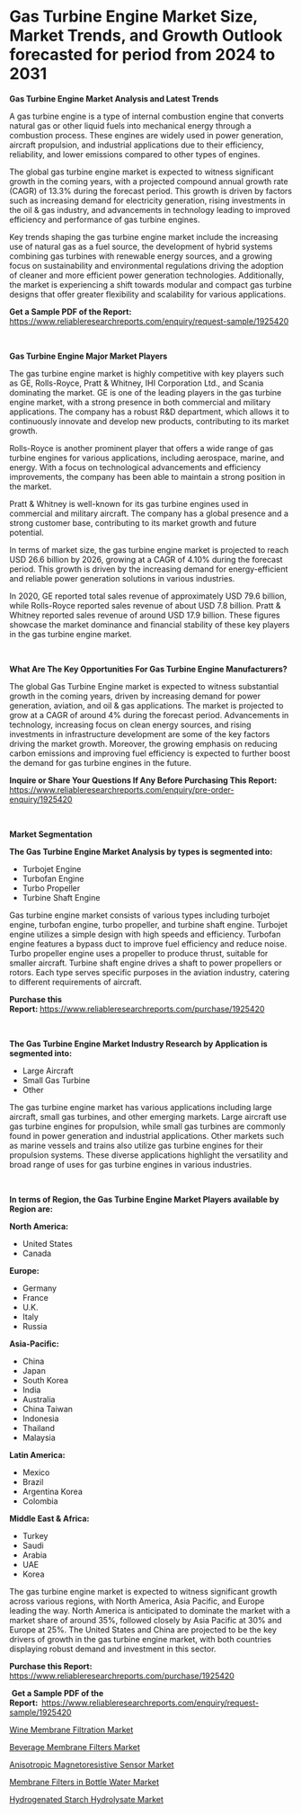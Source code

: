 <p><h1>Gas Turbine Engine Market Size, Market Trends, and Growth Outlook forecasted for period from 2024 to 2031</h1></p><p><strong>Gas Turbine Engine Market Analysis and Latest Trends</strong></p>
<p><p>A gas turbine engine is a type of internal combustion engine that converts natural gas or other liquid fuels into mechanical energy through a combustion process. These engines are widely used in power generation, aircraft propulsion, and industrial applications due to their efficiency, reliability, and lower emissions compared to other types of engines. </p><p>The global gas turbine engine market is expected to witness significant growth in the coming years, with a projected compound annual growth rate (CAGR) of 13.3% during the forecast period. This growth is driven by factors such as increasing demand for electricity generation, rising investments in the oil & gas industry, and advancements in technology leading to improved efficiency and performance of gas turbine engines.</p><p>Key trends shaping the gas turbine engine market include the increasing use of natural gas as a fuel source, the development of hybrid systems combining gas turbines with renewable energy sources, and a growing focus on sustainability and environmental regulations driving the adoption of cleaner and more efficient power generation technologies. Additionally, the market is experiencing a shift towards modular and compact gas turbine designs that offer greater flexibility and scalability for various applications.</p></p>
<p><strong>Get a Sample PDF of the Report:&nbsp;</strong> <a href="https://www.reliableresearchreports.com/enquiry/request-sample/1925420">https://www.reliableresearchreports.com/enquiry/request-sample/1925420</a></p>
<p>&nbsp;</p>
<p><strong>Gas Turbine Engine Major Market Players</strong></p>
<p><p>The gas turbine engine market is highly competitive with key players such as GE, Rolls-Royce, Pratt & Whitney, IHI Corporation Ltd., and Scania dominating the market. GE is one of the leading players in the gas turbine engine market, with a strong presence in both commercial and military applications. The company has a robust R&D department, which allows it to continuously innovate and develop new products, contributing to its market growth.</p><p>Rolls-Royce is another prominent player that offers a wide range of gas turbine engines for various applications, including aerospace, marine, and energy. With a focus on technological advancements and efficiency improvements, the company has been able to maintain a strong position in the market.</p><p>Pratt & Whitney is well-known for its gas turbine engines used in commercial and military aircraft. The company has a global presence and a strong customer base, contributing to its market growth and future potential.</p><p>In terms of market size, the gas turbine engine market is projected to reach USD 26.6 billion by 2026, growing at a CAGR of 4.10% during the forecast period. This growth is driven by the increasing demand for energy-efficient and reliable power generation solutions in various industries.</p><p>In 2020, GE reported total sales revenue of approximately USD 79.6 billion, while Rolls-Royce reported sales revenue of about USD 7.8 billion. Pratt & Whitney reported sales revenue of around USD 17.9 billion. These figures showcase the market dominance and financial stability of these key players in the gas turbine engine market.</p></p>
<p>&nbsp;</p>
<p><strong>What Are The Key Opportunities For Gas Turbine Engine Manufacturers?</strong></p>
<p><p>The global Gas Turbine Engine market is expected to witness substantial growth in the coming years, driven by increasing demand for power generation, aviation, and oil & gas applications. The market is projected to grow at a CAGR of around 4% during the forecast period. Advancements in technology, increasing focus on clean energy sources, and rising investments in infrastructure development are some of the key factors driving the market growth. Moreover, the growing emphasis on reducing carbon emissions and improving fuel efficiency is expected to further boost the demand for gas turbine engines in the future.</p></p>
<p><strong>Inquire or Share Your Questions If Any Before Purchasing This Report:</strong> <a href="https://www.reliableresearchreports.com/enquiry/pre-order-enquiry/1925420">https://www.reliableresearchreports.com/enquiry/pre-order-enquiry/1925420</a></p>
<p>&nbsp;</p>
<p><strong>Market Segmentation</strong></p>
<p><strong>The Gas Turbine Engine Market Analysis by types is segmented into:</strong></p>
<p><ul><li>Turbojet Engine</li><li>Turbofan Engine</li><li>Turbo Propeller</li><li>Turbine Shaft Engine</li></ul></p>
<p><p>Gas turbine engine market consists of various types including turbojet engine, turbofan engine, turbo propeller, and turbine shaft engine. Turbojet engine utilizes a simple design with high speeds and efficiency. Turbofan engine features a bypass duct to improve fuel efficiency and reduce noise. Turbo propeller engine uses a propeller to produce thrust, suitable for smaller aircraft. Turbine shaft engine drives a shaft to power propellers or rotors. Each type serves specific purposes in the aviation industry, catering to different requirements of aircraft.</p></p>
<p><strong>Purchase this Report:&nbsp;</strong><a href="https://www.reliableresearchreports.com/purchase/1925420">https://www.reliableresearchreports.com/purchase/1925420</a></p>
<p>&nbsp;</p>
<p><strong>The Gas Turbine Engine Market Industry Research by Application is segmented into:</strong></p>
<p><ul><li>Large Aircraft</li><li>Small Gas Turbine</li><li>Other</li></ul></p>
<p><p>The gas turbine engine market has various applications including large aircraft, small gas turbines, and other emerging markets. Large aircraft use gas turbine engines for propulsion, while small gas turbines are commonly found in power generation and industrial applications. Other markets such as marine vessels and trains also utilize gas turbine engines for their propulsion systems. These diverse applications highlight the versatility and broad range of uses for gas turbine engines in various industries.</p></p>
<p>&nbsp;</p>
<p><strong>In terms of Region, the Gas Turbine Engine Market Players available by Region are:</strong></p>
<p>
    <p> <strong> North America: </strong>
        <ul>
            <li>United States</li>
            <li>Canada</li>
        </ul>
        </p> 
    <p> <strong> Europe: </strong>
        <ul>
            <li>Germany</li>
            <li>France</li>
            <li>U.K.</li>
            <li>Italy</li>
            <li>Russia</li>
        </ul>
        </p> 
    <p> <strong> Asia-Pacific: </strong>
        <ul>
            <li>China</li>
            <li>Japan</li>
            <li>South Korea</li>
            <li>India</li>
            <li>Australia</li>
            <li>China Taiwan</li>
            <li>Indonesia</li>
            <li>Thailand</li>
            <li>Malaysia</li>
        </ul>
        </p> 
    <p> <strong> Latin America: </strong>
        <ul>
            <li>Mexico</li>
            <li>Brazil</li>
            <li>Argentina Korea</li>
            <li>Colombia</li>
        </ul>
        </p> 
    <p> <strong> Middle East & Africa: </strong>
        <ul>
            <li>Turkey</li>
            <li>Saudi</li>
            <li>Arabia</li>
            <li>UAE</li>
            <li>Korea</li>
        </ul>
    </p>
    </p>
<p><p>The gas turbine engine market is expected to witness significant growth across various regions, with North America, Asia Pacific, and Europe leading the way. North America is anticipated to dominate the market with a market share of around 35%, followed closely by Asia Pacific at 30% and Europe at 25%. The United States and China are projected to be the key drivers of growth in the gas turbine engine market, with both countries displaying robust demand and investment in this sector.</p></p>
<p><strong>Purchase this Report: </strong><a href="https://www.reliableresearchreports.com/purchase/1925420">https://www.reliableresearchreports.com/purchase/1925420</a></p>
<p>&nbsp;<strong>Get a Sample PDF of the Report:&nbsp;&nbsp;</strong><a href="https://www.reliableresearchreports.com/enquiry/request-sample/1925420">https://www.reliableresearchreports.com/enquiry/request-sample/1925420</a></p>
<p><strong></strong></p>
<p><p><a href="https://summer-dogwood-3e9.notion.site/Global-Wine-Membrane-Filtration-Market-Size-and-Market-Trends-Insights-and-Projections-from-2024-to-faaa027a768f4ff48cd8337ce6f4217b">Wine Membrane Filtration Market</a></p><p><a href="https://forested-sushi-9b0.notion.site/Beverage-Membrane-Filters-Market-Research-Report-The-Key-To-Successful-Business-Strategy-Forecasted-453a25af03da4e6ca0b3970217c36d42">Beverage Membrane Filters Market</a></p><p><a href="https://view.publitas.com/reportprime-1/insights-into-anisotropic-magnetoresistive-sensor-market-size-analysing-market-share-trends-and-growth-from-2024-to-2031/">Anisotropic Magnetoresistive Sensor Market</a></p><p><a href="https://lydian-appliance-61d.notion.site/Membrane-Filters-in-Bottle-Water-Market-Research-Report-Provides-Critical-Insights-that-can-help-Sha-df68b36610dd426a92b2ea26919cc38b">Membrane Filters in Bottle Water Market</a></p><p><a href="https://view.publitas.com/reportprime-1/hydrogenated-starch-hydrolysate-market-research-report-reveals-the-latest-trends-and-opportunities-of-this-market-for-period-from-2024-2031/">Hydrogenated Starch Hydrolysate Market</a></p></p>